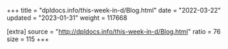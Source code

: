 +++
title = "dpldocs.info/this-week-in-d/Blog.html"
date = "2022-03-22"
updated = "2023-01-31"
weight = 117668

[extra]
source = "http://dpldocs.info/this-week-in-d/Blog.html"
ratio = 76
size = 115
+++
